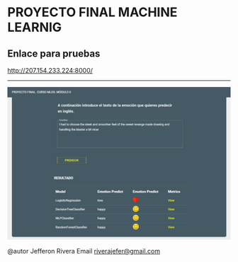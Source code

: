 # PROYECTO FINAL MACHINE LEARNIG

## Enlace para pruebas

<a href="http://207.154.233.224:8000/" target="_blank">
http://207.154.233.224:8000/
</a>  

<hr> 

<center>
<img src="home.png">
</center> 


@autor Jefferon Rivera 
Email riverajefer@gmail.com